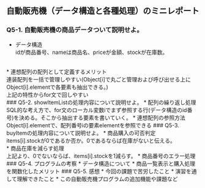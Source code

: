## 自動販売機（データ構造と各種処理）のミニレポート
### Q5-1. 自動販売機の商品データついて説明せよ。
* データ構造<br>
idが商品番号、nameは商品名、priceが金額、stockが在庫数。
<br>
* 連想配列の配列として定義するメリット<br>
連装配列を一括で管理しやすい(Object[i]で丸ごと管理および呼び出せる上にObject[i].elementで各要素も抽出できる。)<br>
上記の特性からfor文で回しやすい
<br>
### Q5-2. showItemListの処理内容について説明せよ。
* 配列の繰り返し処理<br>
SQL的な考え方で、for文のローカル変数iでまず参照する行(データ構造のid番号)を決める。そこから抽出する要素を書いていく。
* 連想配列の参照方法
Object[i].elementで、配列番号iの要素elementを参照できる
### Q5-3. buyItemの処理内容について説明せよ。
* 商品購入の可否判定<br>
items[i].stockが0であるか否か。0であるならば在庫がないと伝える。<br>
* 商品在庫を減らす処理<br>
上記より、0でないならば、items[i].stockを1減らす。
* 商品番号のエラー処理
### Q5-4. プログラムの考察
* データ構造について
* 商品一覧表示と購入処理を関数化したメリット
### Q5-5. 感想
* 今回の課題で苦労したこと
* 演習を通して理解できたこと
* この自動販売機プログラムの追加機能や課題など
